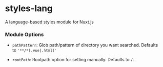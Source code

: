 # styles-lang

A language-based styles module for Nuxt.js 

### Module Options
- `pathPattern`: Glob path/pattern of directory you want searched. Defaults to `'**/*(.vue|.html)'`

- `rootPath`: Rootpath option for setting manually. Defaults to `/`.
